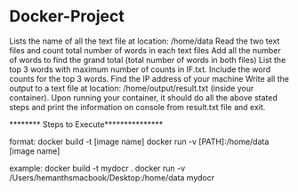 # Docker-Project
Lists the name of all the text file at location: /home/data
Read the two text files and count total number of words in each text files
Add all the number of words to find the grand total (total number of words in both files)
List the top 3 words with maximum number of counts in IF.txt.  Include the word counts for the top 3 words.
Find the IP address of your machine
Write all the output to a text file at location: /home/output/result.txt (inside your container).
Upon running your container, it should do all the above stated steps and print the information on console from result.txt file and exit.

******** Steps to Execute***************

format:
docker build -t [image name]
docker run -v [PATH]:/home/data [image name]

example:
docker build -t mydocr . 
docker run -v /Users/hemanthsmacbook/Desktop:/home/data mydocr
